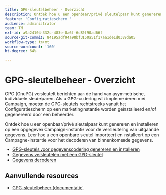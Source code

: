 ```yaml
---
title: GPG-sleutelbeheer - Overzicht
description: Ontdek hoe u een openbaar/privé sleutelpaar kunt genereren en installeren op een opgegeven Campaign-instantie voor de versleuteling van uitgaande gegevens. Leer hoe u een openbare sleutel importeert en installeert op een Campagne-instantie voor het decoderen van binnenkomende gegevens.
feature: 'Configuratiescherm '
audience: administrator
team: TM
exl-id: a9a24104-332c-483e-8a6f-6d80f90ad66f
source-git-commit: 84195adf94a98bf3150a51f17aa1de1d0329da05
workflow-type: tm+mt
source-wordcount: '160'
ht-degree: 64%

---
```


# GPG-sleutelbeheer - Overzicht

GPG (GnuPG) versleutelt berichten aan de hand van asymmetrische, individuele sleutelparen. Als u GPG-codering wilt implementeren met Campaign, moeten de GPG-sleutels rechtstreeks vanuit het Configuratiescherm op een marketinginstantie worden geïnstalleerd en/of gegenereerd door een beheerder.

Ontdek hoe u een openbaar/privé sleutelpaar kunt genereren en installeren op een opgegeven Campaign-instantie voor de versleuteling van uitgaande gegevens. Leer hoe u een openbare sleutel importeert en installeert op een Campagne-instantie voor het decoderen van binnenkomende gegevens.

* [GPG-sleutels voor gegevenscodering genereren en installeren](./generating-and-installing-gpg-keys-for-data-encryption.md)
* [Gegevens versleutelen met een GPG-sleutel](./using-a-gpg-key-to-encrypt-data.md)
* [Gegevens decoderen](./decrypting-data.md)

## Aanvullende resources

* [GPG-sleutelbeheer (documentatie)](https://experienceleague.adobe.com/docs/control-panel/using/instances-settings/gpg-keys-management.html?lang=en)
